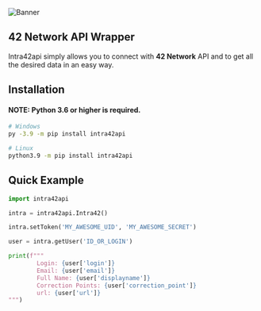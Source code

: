 ![Banner](https://github.com/NorsHiden/Intra42Api-wrapper_moduleblob/master/apiwrapper.png)

## 42 Network API Wrapper
Intra42api simply allows you to connect with **42 Network** API and to get all the desired data in an easy way.

##  Installation
#### NOTE: Python 3.6 or higher is required.
```bash
# Windows
py -3.9 -m pip install intra42api

# Linux
python3.9 -m pip install intra42api
```
##  Quick Example

```py
import intra42api

intra = intra42api.Intra42()

intra.setToken('MY_AWESOME_UID', 'MY_AWESOME_SECRET')

user = intra.getUser('ID_OR_LOGIN')

print(f"""
        Login: {user['login']}
        Email: {user['email']}
        Full Name: {user['displayname']}
        Correction Points: {user['correction_point']}
        url: {user['url']}
""")
```
